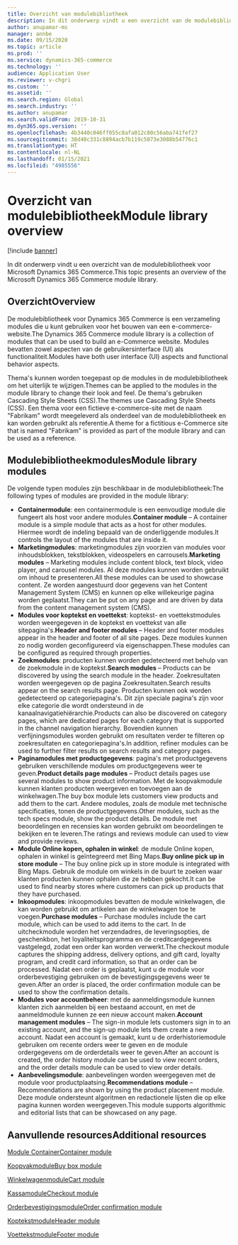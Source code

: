```yaml
---
title: Overzicht van modulebibliotheek
description: In dit onderwerp vindt u een overzicht van de modulebibliotheek voor Microsoft Dynamics 365 Commerce.
author: anupamar-ms
manager: annbe
ms.date: 09/15/2020
ms.topic: article
ms.prod: ''
ms.service: dynamics-365-commerce
ms.technology: ''
audience: Application User
ms.reviewer: v-chgri
ms.custom: ''
ms.assetid: ''
ms.search.region: Global
ms.search.industry: ''
ms.author: anupamar
ms.search.validFrom: 2019-10-31
ms.dyn365.ops.version: ''
ms.openlocfilehash: 4b3440c046ff055c8afa012c80c56aba741fef27
ms.sourcegitcommit: 38d40c331c8894acb7b119c5073e3088b54776c1
ms.translationtype: HT
ms.contentlocale: nl-NL
ms.lasthandoff: 01/15/2021
ms.locfileid: "4985556"
---
```

# <a name="module-library-overview"></a><span data-ttu-id="36444-103">Overzicht van modulebibliotheek</span><span class="sxs-lookup"><span data-stu-id="36444-103">Module library overview</span></span>

[!include [banner](includes/banner.md)]

<span data-ttu-id="36444-104">In dit onderwerp vindt u een overzicht van de modulebibliotheek voor Microsoft Dynamics 365 Commerce.</span><span class="sxs-lookup"><span data-stu-id="36444-104">This topic presents an overview of the Microsoft Dynamics 365 Commerce module library.</span></span>

## <a name="overview"></a><span data-ttu-id="36444-105">Overzicht</span><span class="sxs-lookup"><span data-stu-id="36444-105">Overview</span></span>

<span data-ttu-id="36444-106">De modulebibliotheek voor Dynamics 365 Commerce is een verzameling modules die u kunt gebruiken voor het bouwen van een e-commerce-website.</span><span class="sxs-lookup"><span data-stu-id="36444-106">The Dynamics 365 Commerce module library is a collection of modules that can be used to build an e-Commerce website.</span></span> <span data-ttu-id="36444-107">Modules bevatten zowel aspecten van de gebruikersinterface (UI) als functionaliteit.</span><span class="sxs-lookup"><span data-stu-id="36444-107">Modules have both user interface (UI) aspects and functional behavior aspects.</span></span>

<span data-ttu-id="36444-108">Thema's kunnen worden toegepast op de modules in de modulebibliotheek om het uiterlijk te wijzigen.</span><span class="sxs-lookup"><span data-stu-id="36444-108">Themes can be applied to the modules in the module library to change their look and feel.</span></span> <span data-ttu-id="36444-109">De thema's gebruiken Cascading Style Sheets (CSS).</span><span class="sxs-lookup"><span data-stu-id="36444-109">The themes use Cascading Style Sheets (CSS).</span></span> <span data-ttu-id="36444-110">Een thema voor een fictieve e-commerce-site met de naam "Fabrikam" wordt meegeleverd als onderdeel van de modulebibliotheek en kan worden gebruikt als referentie.</span><span class="sxs-lookup"><span data-stu-id="36444-110">A theme for a fictitious e-Commerce site that is named "Fabrikam" is provided as part of the module library and can be used as a reference.</span></span>

## <a name="module-library-modules"></a><span data-ttu-id="36444-111">Modulebibliotheekmodules</span><span class="sxs-lookup"><span data-stu-id="36444-111">Module library modules</span></span>

<span data-ttu-id="36444-112">De volgende typen modules zijn beschikbaar in de modulebibliotheek:</span><span class="sxs-lookup"><span data-stu-id="36444-112">The following types of modules are provided in the module library:</span></span>

- <span data-ttu-id="36444-113">**Containermodule**: een containermodule is een eenvoudige module die fungeert als host voor andere modules.</span><span class="sxs-lookup"><span data-stu-id="36444-113">**Container module** – A container module is a simple module that acts as a host for other modules.</span></span> <span data-ttu-id="36444-114">Hiermee wordt de indeling bepaald van de onderliggende modules.</span><span class="sxs-lookup"><span data-stu-id="36444-114">It controls the layout of the modules that are inside it.</span></span>
- <span data-ttu-id="36444-115">**Marketingmodules**: marketingmodules zijn voorzien van modules voor inhoudsblokken, tekstblokken, videospelers en carrousels.</span><span class="sxs-lookup"><span data-stu-id="36444-115">**Marketing modules** – Marketing modules include content block, text block, video player, and carousel modules.</span></span> <span data-ttu-id="36444-116">Al deze modules kunnen worden gebruikt om inhoud te presenteren.</span><span class="sxs-lookup"><span data-stu-id="36444-116">All these modules can be used to showcase content.</span></span> <span data-ttu-id="36444-117">Ze worden aangestuurd door gegevens van het Content Management System (CMS) en kunnen op elke willekeurige pagina worden geplaatst.</span><span class="sxs-lookup"><span data-stu-id="36444-117">They can be put on any page and are driven by data from the content management system (CMS).</span></span>
- <span data-ttu-id="36444-118">**Modules voor koptekst en voettekst**: koptekst- en voettekstmodules worden weergegeven in de koptekst en voettekst van alle sitepagina's.</span><span class="sxs-lookup"><span data-stu-id="36444-118">**Header and footer modules** – Header and footer modules appear in the header and footer of all site pages.</span></span> <span data-ttu-id="36444-119">Deze modules kunnen zo nodig worden geconfigureerd via eigenschappen.</span><span class="sxs-lookup"><span data-stu-id="36444-119">These modules can be configured as required through properties.</span></span>
- <span data-ttu-id="36444-120">**Zoekmodules**: producten kunnen worden gedetecteerd met behulp van de zoekmodule in de koptekst.</span><span class="sxs-lookup"><span data-stu-id="36444-120">**Search modules** – Products can be discovered by using the search module in the header.</span></span> <span data-ttu-id="36444-121">Zoekresultaten worden weergegeven op de pagina Zoekresultaten.</span><span class="sxs-lookup"><span data-stu-id="36444-121">Search results appear on the search results page.</span></span> <span data-ttu-id="36444-122">Producten kunnen ook worden gedetecteerd op categoriepagina's. Dit zijn speciale pagina's zijn voor elke categorie die wordt ondersteund in de kanaalnavigatiehiërarchie.</span><span class="sxs-lookup"><span data-stu-id="36444-122">Products can also be discovered on category pages, which are dedicated pages for each category that is supported in the channel navigation hierarchy.</span></span> <span data-ttu-id="36444-123">Bovendien kunnen verfijningsmodules worden gebruikt om resultaten verder te filteren op zoekresultaten en categoriepagina's.</span><span class="sxs-lookup"><span data-stu-id="36444-123">In addition, refiner modules can be used to further filter results on search results and category pages.</span></span>
- <span data-ttu-id="36444-124">**Paginamodules met productgegevens**: pagina's met productgegevens gebruiken verschillende modules om productgegevens weer te geven.</span><span class="sxs-lookup"><span data-stu-id="36444-124">**Product details page modules** – Product details pages use several modules to show product information.</span></span> <span data-ttu-id="36444-125">Met de koopvakmodule kunnen klanten producten weergeven en toevoegen aan de winkelwagen.</span><span class="sxs-lookup"><span data-stu-id="36444-125">The buy box module lets customers view products and add them to the cart.</span></span> <span data-ttu-id="36444-126">Andere modules, zoals de module met technische specificaties, tonen de productgegevens.</span><span class="sxs-lookup"><span data-stu-id="36444-126">Other modules, such as the tech specs module, show the product details.</span></span> <span data-ttu-id="36444-127">De module met beoordelingen en recensies kan worden gebruikt om beoordelingen te bekijken en te leveren.</span><span class="sxs-lookup"><span data-stu-id="36444-127">The ratings and reviews module can used to view and provide reviews.</span></span>
- <span data-ttu-id="36444-128">**Module Online kopen, ophalen in winkel**: de module Online kopen, ophalen in winkel is geïntegreerd met Bing Maps.</span><span class="sxs-lookup"><span data-stu-id="36444-128">**Buy online pick up in store module** – The buy online pick up in store module is integrated with Bing Maps.</span></span> <span data-ttu-id="36444-129">Gebruik de module om winkels in de buurt te zoeken waar klanten producten kunnen ophalen die ze hebben gekocht.</span><span class="sxs-lookup"><span data-stu-id="36444-129">It can be used to find nearby stores where customers can pick up products that they have purchased.</span></span>
- <span data-ttu-id="36444-130">**Inkoopmodules**: inkoopmodules bevatten de module winkelwagen, die kan worden gebruikt om artikelen aan de winkelwagen toe te voegen.</span><span class="sxs-lookup"><span data-stu-id="36444-130">**Purchase modules** – Purchase modules include the cart module, which can be used to add items to the cart.</span></span> <span data-ttu-id="36444-131">In de uitcheckmodule worden het verzendadres, de leveringsopties, de geschenkbon, het loyaliteitsprogramma en de creditcardgegevens vastgelegd, zodat een order kan worden verwerkt.</span><span class="sxs-lookup"><span data-stu-id="36444-131">The checkout module captures the shipping address, delivery options, and gift card, loyalty program, and credit card information, so that an order can be processed.</span></span> <span data-ttu-id="36444-132">Nadat een order is geplaatst, kunt u de module voor orderbevestiging gebruiken om de bevestigingsgegevens weer te geven.</span><span class="sxs-lookup"><span data-stu-id="36444-132">After an order is placed, the order confirmation module can be used to show the confirmation details.</span></span>
- <span data-ttu-id="36444-133">**Modules voor accountbeheer**: met de aanmeldingsmodule kunnen klanten zich aanmelden bij een bestaand account, en met de aanmeldmodule kunnen ze een nieuw account maken.</span><span class="sxs-lookup"><span data-stu-id="36444-133">**Account management modules** – The sign-in module lets customers sign in to an existing account, and the sign-up module lets them create a new account.</span></span> <span data-ttu-id="36444-134">Nadat een account is gemaakt, kunt u de orderhistoriemodule gebruiken om recente orders weer te geven en de module ordergegevens om de orderdetails weer te geven.</span><span class="sxs-lookup"><span data-stu-id="36444-134">After an account is created, the order history module can be used to view recent orders, and the order details module can be used to view order details.</span></span>
- <span data-ttu-id="36444-135">**Aanbevelingsmodule**: aanbevelingen worden weergegeven met de module voor productplaatsing.</span><span class="sxs-lookup"><span data-stu-id="36444-135">**Recommendations module** – Recommendations are shown by using the product placement module.</span></span> <span data-ttu-id="36444-136">Deze module ondersteunt algoritmen en redactionele lijsten die op elke pagina kunnen worden weergegeven.</span><span class="sxs-lookup"><span data-stu-id="36444-136">This module supports algorithmic and editorial lists that can be showcased on any page.</span></span>

## <a name="additional-resources"></a><span data-ttu-id="36444-137">Aanvullende resources</span><span class="sxs-lookup"><span data-stu-id="36444-137">Additional resources</span></span>

[<span data-ttu-id="36444-138">Module Container</span><span class="sxs-lookup"><span data-stu-id="36444-138">Container module</span></span>](add-container-module.md)

[<span data-ttu-id="36444-139">Koopvakmodule</span><span class="sxs-lookup"><span data-stu-id="36444-139">Buy box module</span></span>](add-buy-box.md)

[<span data-ttu-id="36444-140">Winkelwagenmodule</span><span class="sxs-lookup"><span data-stu-id="36444-140">Cart module</span></span>](add-cart-module.md)

[<span data-ttu-id="36444-141">Kassamodule</span><span class="sxs-lookup"><span data-stu-id="36444-141">Checkout module</span></span>](add-checkout-module.md)

[<span data-ttu-id="36444-142">Orderbevestigingsmodule</span><span class="sxs-lookup"><span data-stu-id="36444-142">Order confirmation module</span></span>](order-confirmation-module.md)

[<span data-ttu-id="36444-143">Koptekstmodule</span><span class="sxs-lookup"><span data-stu-id="36444-143">Header module</span></span>](author-header-module.md)

[<span data-ttu-id="36444-144">Voettekstmodule</span><span class="sxs-lookup"><span data-stu-id="36444-144">Footer module</span></span>](author-footer-module.md)
